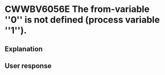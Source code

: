 # CWWBV6056E The from-variable ''0'' is not defined (process variable ''1'').

## Explanation

## User response